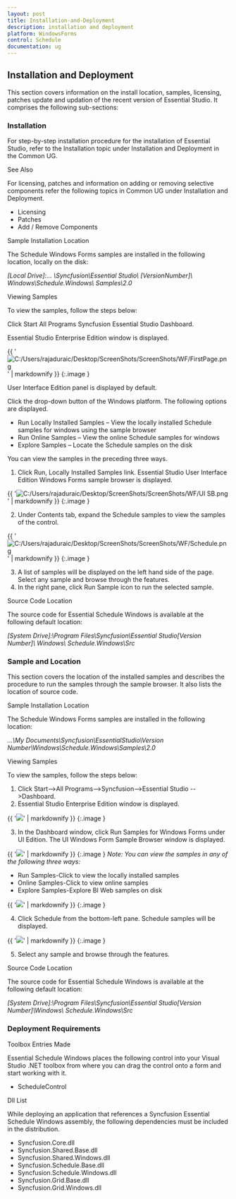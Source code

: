 ```yaml
---
layout: post
title: Installation-and-Deployment
description: installation and deployment
platform: WindowsForms
control: Schedule
documentation: ug
---
```


## Installation and Deployment

This section covers information on the install location, samples, licensing, patches update and updation of the recent version of Essential Studio. It comprises the following sub-sections:

### Installation

For step-by-step installation procedure for the installation of Essential Studio, refer to the Installation topic under Installation and Deployment in the Common UG.

See Also

For licensing, patches and information on adding or removing selective components refer the following topics in Common UG under Installation and Deployment.

* Licensing
* Patches
* Add / Remove Components

Sample Installation Location

The Schedule Windows Forms samples are installed in the following location, locally on the disk:

_[Local Drive]:\... \Syncfusion\Essential Studio\ [VersionNumber]\ Windows\Schedule.Windows\ Samples\2.0_

Viewing Samples

To view the samples, follow the steps below:

Click Start All Programs  Syncfusion  Essential Studio <version number>  Dashboard.

Essential Studio Enterprise Edition window is displayed.

{{ '![C:/Users/rajaduraic/Desktop/ScreenShots/ScreenShots/WF/FirstPage.png](Installation-and-Deployment_images/Installation-and-Deployment_img1.png)' | markdownify }}
{:.image }


User Interface Edition panel is displayed by default.

Click the drop-down button of the Windows platform.  The following options are displayed.

* Run Locally Installed Samples – View the locally installed Schedule samples for windows using the sample browser
* Run Online Samples – View the online Schedule samples for windows
* Explore Samples – Locate the Schedule samples on the disk

You can view the samples in the preceding three ways.

1. Click Run, Locally Installed Samples link. Essential Studio User Interface Edition Windows Forms sample browser is displayed.

{{ '![C:/Users/rajaduraic/Desktop/ScreenShots/ScreenShots/WF/UI SB.png](Installation-and-Deployment_images/Installation-and-Deployment_img2.png)' | markdownify }}
{:.image }


2. Under Contents tab, expand the Schedule samples to view the samples of the control.

{{ '![C:/Users/rajaduraic/Desktop/ScreenShots/ScreenShots/WF/Schedule.png](Installation-and-Deployment_images/Installation-and-Deployment_img3.png)' | markdownify }}
{:.image }


3. A list of samples will be displayed on the left hand side of the page.  Select any sample and browse through the features.
4. In the right pane, click Run Sample icon to run the selected sample.

Source Code Location

The source code for Essential Schedule Windows is available at the following default location:

_[System Drive]:\Program Files\Syncfusion\Essential Studio\[Version Number]\ Windows\ Schedule.Windows\Src_

### Sample and Location

This section covers the location of the installed samples and describes the procedure to run the samples through the sample browser. It also lists the location of source code.

Sample Installation Location

The Schedule Windows Forms samples are installed in the following location:

_...\My Documents\Syncfusion\EssentialStudio\Version Number\Windows\Schedule.Windows\Samples\2.0_

Viewing Samples

To view the samples, follow the steps below:

1. Click Start-->All Programs-->Syncfusion-->Essential Studio <version number> -->Dashboard.
2. Essential Studio Enterprise Edition window is displayed.



{{ '![](Installation-and-Deployment_images/Installation-and-Deployment_img4.png)' | markdownify }}
{:.image }


3. In the Dashboard window, click Run Samples for Windows Forms under UI Edition. The UI Windows Form Sample Browser window is displayed.
> 
{{ '![](Installation-and-Deployment_images/Installation-and-Deployment_img5.jpeg)' | markdownify }}
{:.image }
_Note: You can view the samples in any of the following three ways:_

* Run Samples-Click to view the locally installed samples
* Online Samples-Click to view online samples
* Explore Samples-Explore BI Web samples on disk

{{ '![](Installation-and-Deployment_images/Installation-and-Deployment_img6.png)' | markdownify }}
{:.image }


4. Click Schedule from the bottom-left pane. Schedule samples will be displayed.

{{ '![](Installation-and-Deployment_images/Installation-and-Deployment_img7.png)' | markdownify }}
{:.image }


5. Select any sample and browse through the features. 

Source Code Location

The source code for Essential Schedule Windows is available at the following default location:

_[System Drive]:\Program Files\Syncfusion\Essential Studio\[Version Number]\Windows\ Schedule.Windows\Src_



### Deployment Requirements

Toolbox Entries Made

Essential Schedule Windows places the following control into your Visual Studio .NET toolbox from where you can drag the control onto a form and start working with it.

* ScheduleControl

Dll List

While deploying an application that references a Syncfusion Essential Schedule Windows assembly, the following dependencies must be included in the distribution.

* Syncfusion.Core.dll
* Syncfusion.Shared.Base.dll
* Syncfusion.Shared.Windows.dll
* Syncfusion.Schedule.Base.dll
* Syncfusion.Schedule.Windows.dll
* Syncfusion.Grid.Base.dll
* Syncfusion.Grid.Windows.dll
